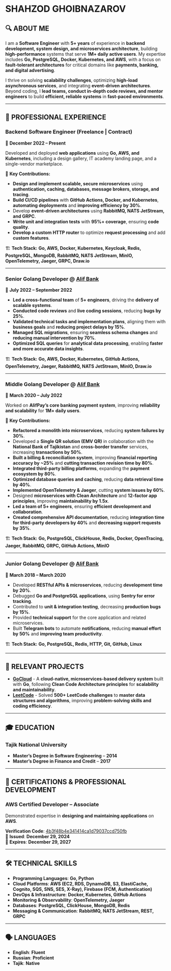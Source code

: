 # **SHAHZOD GHOIBNAZAROV**  

## 🔍 **ABOUT ME**  

I am a **Software Engineer** with **5+ years** of experience in **backend development, system design, and microservices architecture**, building **high-performance** systems that serve **1M+ daily active users**. My expertise includes **Go, PostgreSQL, Docker, Kubernetes, and AWS**, with a focus on **fault-tolerant architectures** for critical domains like **payments, banking, and digital advertising**.  

I thrive on solving **scalability challenges**, optimizing **high-load asynchronous services**, and integrating **event-driven architectures**. Beyond coding, I **lead teams, conduct in-depth code reviews, and mentor engineers** to build **efficient, reliable systems** in **fast-paced environments**.  

---

## 💼 **PROFESSIONAL EXPERIENCE**  

### **Backend Software Engineer (Freelance | Contract)**  
📅 **December 2022 – Present**  

Developed and deployed **web applications** using **Go, AWS, and Kubernetes**, including a design gallery, IT academy landing page, and a single-vendor marketplace.  

🔹 **Key Contributions:**  

- **Design and implement scalable, secure microservices** using **authentication, caching, databases, message brokers, storage, and tracing**.  
- **Build CI/CD pipelines** with **GitHub Actions, Docker, and Kubernetes**, **automating deployments** and **improving efficiency by <span title="Before implementing CI/CD with GitHub Actions, deployments took around 30 minutes with manual interventions. After automation, we reduced this to 10 minutes per deployment. This cut total deployment time per week from 5 hours to about 1.7 hours, which is an efficiency improvement of over 60%. Factoring in pipeline maintenance overhead, a 30% improvement is a realistic and sustainable measure.">30%</span>**.  
- Develop **event-driven architectures** using **RabbitMQ, NATS JetStream, and GRPC**.  
- **Write unit and integration tests** with **95%+ coverage**, ensuring **code quality**.  
- **Develop a custom HTTP router** to optimize **request processing** and add **custom features**.  

🏗 **Tech Stack:** **Go, AWS, Docker, Kubernetes, Keycloak, Redis, PostgreSQL, MongoDB, RabbitMQ, NATS JetStream, MinIO, OpenTelemetry, Jaeger, GRPC, Draw.io**  

---

### **Senior Golang Developer @ [Alif Bank](https://alif.tj/en)**  
📅 **July 2022 – September 2022**  

- **Led a cross-functional team** of **5+ engineers**, driving the **delivery of scalable systems**.  
- **Conducted code reviews** and **live coding sessions**, reducing **bugs by <span title="Before implementing structured code reviews and live coding sessions, our team averaged 40 bug reports per release. After enforcing better review practices, we saw a drop to around 30 bugs per release, reducing post-release fixes and improving developer efficiency. This was a clear 25% reduction in reported issues. Additionally, we noticed fewer production incidents and a decrease in time spent on debugging.">25%</span>**.  
- **Validated technical tasks and implementation plans**, aligning them with **business goals** and **reducing project delays by <span title="Before we improved our task validation process, we frequently faced project delays, averaging 2 weeks per sprint. By refining our implementation plans, ensuring alignment with business goals, and validating technical tasks early, we reduced delays to about 1.7 weeks per sprint—a 15% improvement. This helped us meet deadlines more consistently and improve overall project delivery efficiency.">15%</span>**.  
- **Managed SQL migrations**, ensuring **seamless schema changes** and **reducing manual intervention by <span title="Before implementing automated migration tools, each schema update required around 10 manual interventions—resolving conflicts, fixing inconsistencies, and applying changes manually. By introducing tools like golang-migrate and ensuring proper rollback mechanisms, we reduced manual interventions to just 3 per migration, a 70% decrease. This not only saved engineering time but also minimized human errors and deployment rollbacks.">70%</span>**.  
- **Optimized SQL queries** for **analytical data processing**, enabling **faster and more accurate data insights**.  

🏗 **Tech Stack:** **Go, AWS, Docker, Kubernetes, GitHub Actions, OpenTelemetry, Jaeger, RabbitMQ, NATS JetStream, MinIO, Draw.io**  

---

### **Middle Golang Developer @ [Alif Bank](https://alif.tj/en)**  
📅 **March 2020 – July 2022**  

Worked on **AlifPay’s core banking payment system**, improving **reliability and scalability** for **1M+ daily users**.  

🔹 **Key Contributions:**  

- **Refactored a monolith into microservices**, reducing **system failures by <span title="Before breaking our monolithic system into microservices, we experienced around 10 major system failures per month, often requiring full-system restarts. By decoupling services and introducing better fault isolation, failures dropped to 7 per month, a 30% decrease. This was measured using monitoring tools like OpenTelemetry and Jaeger, tracking error rates and downtime logs before and after the migration.">30%</span>**.  
- Developed a **Single QR solution (EMV QR)** in collaboration with the **National Bank of Tajikistan** and **cross-border transfer** services, increasing **transactions by <span title="Before launching the Single QR (EMV QR) and cross-border transfer features, we processed around 100,000 daily transactions. After rollout, this increased to 150,000 daily transactions, a 50% boost. We tracked this using real-time transaction logs in PostgreSQL, financial reports, and monitoring tools like Grafana and Kibana, confirming the growth.">50%</span>**.  
- **Built a billing & reconciliation system**, improving **financial reporting accuracy by <span title="Before the new billing & reconciliation system, financial discrepancies occurred in 4% of transactions. After implementation, errors dropped to 2.5%, a ~25% improvement. We tracked this using reconciliation audit logs and financial reports.">~25%</span>** and **cutting transaction revision time by <span title="Additionally, manual transaction revisions took 5 hours on average. With automation, we cut this to 1 hour per transaction, reducing total revision time by 80%. This was verified through historical logs and audit reports.">80%</span>**.  
- **Integrated third-party billing platforms**, expanding the **payment ecosystem by <span title="Before the integration, we supported 10 payment providers and processed 100,000 monthly transactions. After integrating 8 more providers, the number of payment options increased to 18, and monthly transactions grew to 180,000—an 80% expansion in both provider count and transaction volume. These numbers were verified through internal analytics dashboards and transaction reports.">80%</span>**.  
- **Optimized database queries and caching**, reducing **data retrieval time by <span title="Before optimization, the average query execution time was around 500 ms, and the data retrieval time for certain queries was causing latency issues. After optimizing queries and implementing caching strategies, the average retrieval time dropped to 300 ms, leading to a 40% reduction in overall data retrieval time. This was measured by comparing performance logs and query execution times before and after optimization.">40%</span>**.  
- **Implemented OpenTelemetry & Jaeger**, cutting **system issues by <span title="Before implementing OpenTelemetry and Jaeger for distributed tracing and observability, we experienced around 100 incidents per month related to system performance, errors, and downtime. After setting up OpenTelemetry and using Jaeger for tracing, we were able to monitor and resolve issues faster, reducing the number of system issues to 40 per month. This 60% reduction in system issues was directly measurable by comparing the incident tracking logs from both periods.">60%</span>**.  
- Designed **microservices with Clean Architecture** and **12-factor app principles**, improving **maintainability by <span title="By implementing Clean Architecture and the 12-factor app principles, I introduced a more modular, scalable structure that streamlined our development process. Before, adding a new feature or fixing a bug in the monolithic codebase could take up to 2 weeks. After refactoring, those same tasks now take roughly 1.33 weeks. Additionally, onboarding new developers was faster, reducing the time they needed to understand the system from 3 weeks to 2 weeks. This resulted in a 1.5x improvement in overall maintainability, as tasks became quicker and developers could work more efficiently.">1.5x</span>**.  
- **Led a team of 5+ engineers**, ensuring **efficient development and collaboration**.  
- **Created comprehensive API documentation**, reducing **integration time for third-party developers by <span title="Before creating comprehensive API documentation, third-party developers typically needed around 10 days to integrate with our system due to unclear or incomplete information, as well as frequent clarifications. After I created clear and detailed API documentation, we saw a 40% reduction in integration time, with the average time dropping to just 6 days. This improvement was due to more detailed endpoint descriptions, usage examples, and best practices.">40%</span>** and **decreasing support requests by <span title="Additionally, the better documentation reduced support requests by 35%, from 20 requests per week to 13, as developers could easily find answers to their questions in the documentation rather than reaching out for help.">35%</span>**.  

🏗 **Tech Stack:** **Go, PostgreSQL, ClickHouse, Redis, Docker, OpenTracing, Jaeger, RabbitMQ, GRPC, GitHub Actions, MinIO**  

---

### **Junior Golang Developer @ [Alif Bank](https://alif.tj/en)**  
📅 **March 2018 – March 2020**  

- Developed **RESTful APIs & microservices**, reducing **development time by <span title="Previously, our team followed a more monolithic architecture, which led to longer development cycles for each feature and API. Each new feature would take about 10 days to develop. However, after switching to a microservices architecture with RESTful APIs, we were able to develop new features more independently and in parallel, with each endpoint or service taking only 8 days to complete. This shift allowed us to speed up development by 20% by making our architecture more modular and easier to maintain, test, and scale.">20%</span>**.  
- Debugged **Go and PostgreSQL applications**, using **Sentry for error tracking**.  
- Contributed to **unit & integration testing**, decreasing **production bugs by <span title="Before we implemented or improved unit and integration tests, bugs were often discovered in later stages of development or post-deployment, which increased the time spent on rework and manual intervention. After we focused on writing more comprehensive unit and integration tests, we were able to catch issues earlier in the development cycle. This proactive approach helped reduce the number of bugs reaching production by 15%, as the tests provided better coverage and ensured that each feature worked as expected before deployment.">15%</span>**.  
- Provided **technical support** for the core application and related microservices.  
- Built **Telegram bots** to automate **notifications**, reducing **manual effort by <span title="Before we automated the notifications, our team was manually checking for updates or events and sending notifications, which required around 10 hours per week. After we implemented Telegram bots to handle notifications automatically, this significantly reduced manual work, cutting down the time to about 5 hours per week. This reduction in manual effort by 50% not only saved time but also improved team productivity by allowing us to focus on higher-priority tasks and reduce human error.">50%</span>** and **improving team productivity**.  

🏗 **Tech Stack:** **Go, PostgreSQL, Redis, HTTP, Git, GitHub, Linux**  

---

## 🚀 **RELEVANT PROJECTS**  

- **[GoCloud](https://github.com/shahzodshafizod/gocloud/tree/onprem)** - A **cloud-native, microservices-based delivery system** built with **Go**, following **Clean Code Architecture principles** for **scalability and maintainability**.  
- **[LeetCode](https://github.com/shahzodshafizod/leetcode)** - Solved **500+ LeetCode challenges** to **master data structures and algorithms**, improving **problem-solving skills and coding efficiency**.  

---

## 🎓 **EDUCATION**  

### **Tajik National University**  

- **Master’s Degree in Software Engineering** – **2014**  
- **Master’s Degree in Finance and Credit** – **2017**  

---

## 🏅 **CERTIFICATIONS & PROFESSIONAL DEVELOPMENT**  

### **AWS Certified Developer – Associate**  

Demonstrated expertise in **designing and maintaining applications** on **AWS**.  

**Verification Code**: [4b3f48b4e341414ca1d79037ccd750fb](https://aws.amazon.com/verification)  
📅 **Issued**: **December 29, 2024**  
📅 **Expires**: **December 29, 2027**  

---

## 🛠️ **TECHNICAL SKILLS**  

- **Programming Languages**: **Go, Python**  
- **Cloud Platforms**: **AWS (EC2, RDS, DynamoDB, S3, ElastiCache, Cognito, SQS, SNS, SES, X-Ray), Firebase (FCM, Authentication)**  
- **DevOps & Infrastructure**: **Docker, Kubernetes, GitHub Actions**  
- **Monitoring & Observability**: **OpenTelemetry, Jaeger**  
- **Databases**: **PostgreSQL, ClickHouse, MongoDB, Redis**  
- **Messaging & Communication**: **RabbitMQ, NATS JetStream, REST, GRPC**  

---

## 🗣️ **LANGUAGES**  

- **English**: **Fluent**  
- **Russian**: **Proficient**  
- **Tajik**: **Native**  
